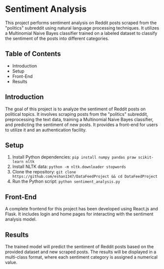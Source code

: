 # Sentiment Analysis

This project performs sentiment analysis on Reddit posts scraped from the "politics" subreddit using natural language processing techniques. It utilizes a Multinomial Naive Bayes classifier trained on a 
labeled dataset to classify the sentiment of the posts into different categories.

## Table of Contents
- Introduction
- Setup
- Front-End
- Results

## Introduction
The goal of this project is to analyze the sentiment of Reddit posts on political topics. It involves scraping posts from the "politics" subreddit, preprocessing the text data, training a Multinomial 
Naive Bayes classifier, and predicting the sentiment of new posts. It provides a front-end for users to utilize it and an authentication facility.

## Setup

1. Install Python dependencies:
   `pip install numpy pandas praw scikit-learn nltk`
2. Install NLTK data:
   `python -m nltk.downloader stopwords`
3. Clone the repository:
   `git clone https://github.com/eshan1347/DataFeedProject && cd DataFeedProject`
4. Run the Python script:
   `python sentiment_analysis.py`

## Front-End
A complete frontend for this project has been developed using React.js and Flask. It includes login and home pages for interacting with the sentiment analysis model.

## Results
The trained model will predict the sentiment of Reddit posts based on the provided dataset and new scraped posts. The results will be displayed in a multi-class format, where each sentiment category 
is assigned a numerical value.
